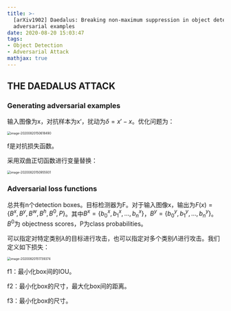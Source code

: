 ```yaml
---
title: >-
  [arXiv1902] Daedalus: Breaking non-maximum suppression in object detection via
  adversarial examples
date: 2020-08-20 15:03:47
tags:
- Object Detection
- Adversarial Attack
mathjax: true
---
```


## THE DAEDALUS ATTACK

###  Generating adversarial examples

输入图像为x，对抗样本为x‘，扰动为$\delta=x'-x$。优化问题为：

<img src="https://i.loli.net/2020/08/20/yXfEBJsxr5KpemQ.png" alt="image-20200820150618490" style="zoom:50%;" />

f是对抗损失函数。

采用双曲正切函数进行变量替换：

<img src="https://i.loli.net/2020/08/20/wWpGvijT5HyJYPb.png" alt="image-20200820150955931" style="zoom:50%;" />

### Adversarial loss functions

总共有n个detection boxes。目标检测器为F。对于输入图像x，输出为$F(x)=\{B^x,B^y,B^w,B^h,B^0,P\}$。其中$B^x=\{b^x_0,b^x_1,...,b^x_n\}$，$B^y=\{b^y_0,b^y_1,...,b^y_n\}$。$B^0$为 objectness scores，P为class probabilities。

可以指定对特定类别$\lambda$的目标进行攻击，也可以指定对多个类别$\Lambda$进行攻击。我们定义如下损失：

<img src="https://i.loli.net/2020/08/20/nu1RLP9JxolGCmB.png" alt="image-20200820151739374" style="zoom:50%;" />

f1：最小化box间的IOU。

f2：最小化box的尺寸，最大化box间的距离。

f3：最小化box的尺寸。